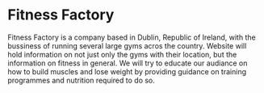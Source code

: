# Fitness Factory

Fitness Factory is a company based in Dublin, Republic of Ireland, with the bussiness of running several large
gyms acros the country. Website will hold information on not just only the gyms with their location, but the information 
on fitness in general. We will try to educate our audiance on how to build muscles and lose weight by providing guidance
on training programmes and nutrition required to do so.